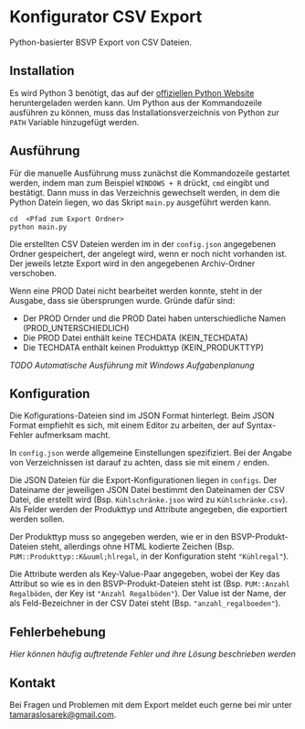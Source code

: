 # Konfigurator CSV Export

Python-basierter BSVP Export von CSV Dateien.

## Installation

Es wird Python 3 benötigt, das auf der [offiziellen Python Website](https://www.python.org/downloads/) heruntergeladen werden kann. Um Python aus der Kommandozeile ausführen zu können, muss das Installationsverzeichnis von Python zur `PATH` Variable hinzugefügt werden.

## Ausführung

Für die manuelle Ausführung muss zunächst die Kommandozeile gestartet werden, indem man zum Beispiel `WINDOWS + R` drückt, `cmd` eingibt und bestätigt. Dann muss in das Verzeichnis gewechselt werden, in dem die Python Datein liegen, wo das Skript `main.py` ausgeführt werden kann.

```
cd  <Pfad zum Export Ordner>
python main.py
```

Die erstellten CSV Dateien werden im in der `config.json` angegebenen Ordner gespeichert, der angelegt wird, wenn er noch nicht vorhanden ist. Der jeweils letzte Export wird in den angegebenen Archiv-Ordner verschoben.

Wenn eine PROD Datei nicht bearbeitet werden konnte, steht in der Ausgabe, dass sie übersprungen wurde. Gründe dafür sind:

* Der PROD Ornder und die PROD Datei haben unterschiedliche Namen (PROD_UNTERSCHIEDLICH)
* Die PROD Datei enthält keine TECHDATA (KEIN_TECHDATA)
* Die TECHDATA enthält keinen Produkttyp (KEIN_PRODUKTTYP)

_TODO Automatische Ausführung mit Windows Aufgabenplanung_

## Konfiguration

Die Kofigurations-Dateien sind im JSON Format hinterlegt. Beim JSON Format empfiehlt es sich, mit einem Editor zu arbeiten, der auf Syntax-Fehler aufmerksam macht.

In `config.json` werde allgemeine Einstellungen spezifiziert. Bei der Angabe von Verzeichnissen ist darauf zu achten, dass sie mit einem `/` enden.

Die JSON Dateien für die Export-Konfigurationen liegen in `configs`. Der Dateiname der jeweiligen JSON Datei bestimmt den Dateinamen der CSV Datei, die erstellt wird (Bsp. `Kühlschränke.json` wird zu `Kühlschränke.csv`). Als Felder werden der Produkttyp und Attribute angegeben, die exportiert werden sollen.

Der Produkttyp muss so angegeben werden, wie er in den BSVP-Produkt-Dateien steht, allerdings ohne HTML kodierte Zeichen (Bsp. `PUM::Produkttyp::K&uuml;hlregal`, in der Konfiguration steht `"Kühlregal"`).

Die Attribute werden als Key-Value-Paar angegeben, wobei der Key das Attribut so wie es in den BSVP-Produkt-Dateien steht ist (Bsp. `PUM::Anzahl Regalböden`, der Key ist `"Anzahl Regalböden"`). Der Value ist der Name, der als Feld-Bezeichner in der CSV Datei steht (Bsp. `"anzahl_regalboeden"`).

## Fehlerbehebung

_Hier können häufig auftretende Fehler und ihre Lösung beschrieben werden_

## Kontakt

Bei Fragen und Problemen mit dem Export meldet euch gerne bei mir unter tamaraslosarek@gmail.com.
